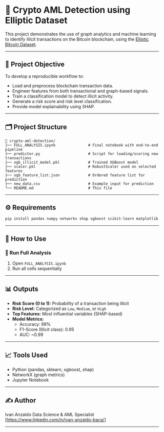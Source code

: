 # 🧠 Crypto AML Detection using Elliptic Dataset

This project demonstrates the use of graph analytics and machine learning to identify illicit transactions on the Bitcoin blockchain, using the [Elliptic Bitcoin Dataset](https://www.kaggle.com/datasets/ellipticco/elliptic-data-set).

---

## 📌 Project Objective

To develop a reproducible workflow to:
- Load and preprocess blockchain transaction data.
- Engineer features from both transactional and graph-based signals.
- Train a classification model to detect illicit activity.
- Generate a risk score and risk level classification.
- Provide model explainability using SHAP.

---

## 🗂️ Project Structure

```
📁 crypto-aml-detection/
├── FULL_ANALYSIS.ipynb               # Final notebook with end-to-end pipeline
├── predictor.py                      # Script for loading/scoring new transactions
├── xgb_illicit_model.pkl             # Trained XGBoost model
├── scaler.pkl                        # RobustScaler used on selected features
├── xgb_feature_list.json             # Ordered feature list for prediction
├── new_data.csv                      # Example input for prediction
└── README.md                         # This file
```

---

## ⚙️ Requirements

```bash
pip install pandas numpy networkx shap xgboost scikit-learn matplotlib joblib
```

---

## 🚀 How to Use

### 🔎 Run Full Analysis
1. Open `FULL_ANALYSIS.ipynb`
2. Run all cells sequentially

---

## 📊 Outputs

- **Risk Score (0 to 1):** Probability of a transaction being illicit
- **Risk Level:** Categorized as `Low`, `Medium`, or `High`
- **Top Features:** Most influential variables (SHAP-based)
- **Model Metrics:**
  - Accuracy: 99%
  - F1-Score (Illicit class): 0.95
  - AUC: ~0.99

---

## 📈 Tools Used
- Python (pandas, sklearn, xgboost, shap)
- NetworkX (graph metrics)
- Jupyter Notebook

---

## ✍️ Author
Ivan Anzaldo 
Data Science & AML Specialist  
[https://www.linkedin.com/in/ivan-anzaldo-baca/]

---
